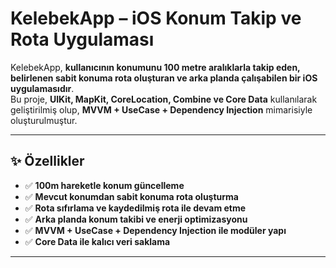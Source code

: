 # KelebekApp – iOS Konum Takip ve Rota Uygulaması

KelebekApp, **kullanıcının konumunu 100 metre aralıklarla takip eden, belirlenen sabit konuma rota oluşturan ve arka planda çalışabilen bir iOS uygulamasıdır**.  
Bu proje, **UIKit, MapKit, CoreLocation, Combine ve Core Data** kullanılarak geliştirilmiş olup, **MVVM + UseCase + Dependency Injection** mimarisiyle oluşturulmuştur.

---

## ✨ Özellikler

- ✅ **100m hareketle konum güncelleme**
- ✅ **Mevcut konumdan sabit konuma rota oluşturma**
- ✅ **Rota sıfırlama ve kaydedilmiş rota ile devam etme**
- ✅ **Arka planda konum takibi ve enerji optimizasyonu**
- ✅ **MVVM + UseCase + Dependency Injection ile modüler yapı**
- ✅ **Core Data ile kalıcı veri saklama**

---
